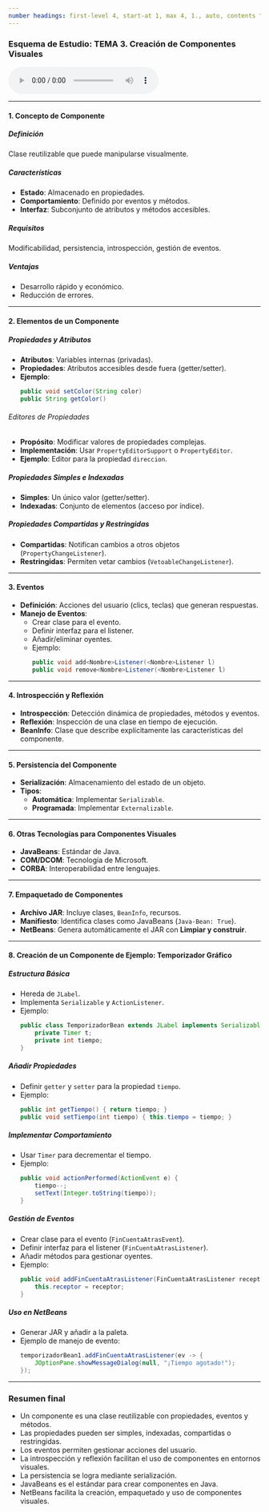 ```yaml
---
number headings: first-level 4, start-at 1, max 4, 1., auto, contents ^toc, skip ^skipped
---
```

### Esquema de Estudio: TEMA 3. Creación de Componentes Visuales

![Lectura MP3](Lectura_Resumen_Tema_3.mp3)

---
#### 1. Concepto de Componente
##### Definición
Clase reutilizable que puede manipularse visualmente.
##### Características
- **Estado**: Almacenado en propiedades.
- **Comportamiento**: Definido por eventos y métodos.
- **Interfaz**: Subconjunto de atributos y métodos accesibles.
##### Requisitos
Modificabilidad, persistencia, introspección, gestión de eventos.
##### Ventajas
- Desarrollo rápido y económico.
- Reducción de errores.

---
#### 2. Elementos de un Componente
##### Propiedades y Atributos
- **Atributos**: Variables internas (privadas).
- **Propiedades**: Atributos accesibles desde fuera (getter/setter).
- **Ejemplo**:
    ```java
    public void setColor(String color)
    public String getColor()
    ```
###### Editores de Propiedades
- **Propósito**: Modificar valores de propiedades complejas.
- **Implementación**: Usar `PropertyEditorSupport` o `PropertyEditor`.
- **Ejemplo**: Editor para la propiedad `direccion`.
##### Propiedades Simples e Indexadas
- **Simples**: Un único valor (getter/setter).
- **Indexadas**: Conjunto de elementos (acceso por índice).

##### Propiedades Compartidas y Restringidas
- **Compartidas**: Notifican cambios a otros objetos (`PropertyChangeListener`).
- **Restringidas**: Permiten vetar cambios (`VetoableChangeListener`).

---
#### 3. Eventos
- **Definición**: Acciones del usuario (clics, teclas) que generan respuestas.
- **Manejo de Eventos**:
  - Crear clase para el evento.
  - Definir interfaz para el listener.
  - Añadir/eliminar oyentes.
  - Ejemplo:
    ```java
    public void add<Nombre>Listener(<Nombre>Listener l)
    public void remove<Nombre>Listener(<Nombre>Listener l)
    ```

---
#### 4. Introspección y Reflexión
- **Introspección**: Detección dinámica de propiedades, métodos y eventos.
- **Reflexión**: Inspección de una clase en tiempo de ejecución.
- **BeanInfo**: Clase que describe explícitamente las características del componente.

---
#### 5. Persistencia del Componente
- **Serialización**: Almacenamiento del estado de un objeto.
- **Tipos**:
  - **Automática**: Implementar `Serializable`.
  - **Programada**: Implementar `Externalizable`.

---
#### 6. Otras Tecnologías para Componentes Visuales
- **JavaBeans**: Estándar de Java.
- **COM/DCOM**: Tecnología de Microsoft.
- **CORBA**: Interoperabilidad entre lenguajes.

---
#### 7. Empaquetado de Componentes
- **Archivo JAR**: Incluye clases, `BeanInfo`, recursos.
- **Manifiesto**: Identifica clases como JavaBeans (`Java-Bean: True`).
- **NetBeans**: Genera automáticamente el JAR con **Limpiar y construir**.

---

#### 8. Creación de un Componente de Ejemplo: Temporizador Gráfico
##### Estructura Básica
- Hereda de `JLabel`.
- Implementa `Serializable` y `ActionListener`.
- Ejemplo:
    ```java
    public class TemporizadorBean extends JLabel implements Serializable, ActionListener {
        private Timer t;
        private int tiempo;
    }
    ```
##### Añadir Propiedades
- Definir `getter` y `setter` para la propiedad `tiempo`.
- Ejemplo:
    ```java
    public int getTiempo() { return tiempo; }
    public void setTiempo(int tiempo) { this.tiempo = tiempo; }
    ```
##### Implementar Comportamiento
- Usar `Timer` para decrementar el tiempo.
- Ejemplo:
    ```java
    public void actionPerformed(ActionEvent e) {
        tiempo--;
        setText(Integer.toString(tiempo));
    }
    ```
##### Gestión de Eventos
- Crear clase para el evento (`FinCuentaAtrasEvent`).
- Definir interfaz para el listener (`FinCuentaAtrasListener`).
- Añadir métodos para gestionar oyentes.
- Ejemplo:
    ```java
    public void addFinCuentaAtrasListener(FinCuentaAtrasListener receptor) {
        this.receptor = receptor;
    }
    ```

##### Uso en NetBeans
- Generar JAR y añadir a la paleta.
- Ejemplo de manejo de evento:
    ```java
    temporizadorBean1.addFinCuentaAtrasListener(ev -> {
        JOptionPane.showMessageDialog(null, "¡Tiempo agotado!");
    });
    ```

---
### Resumen final
- Un componente es una clase reutilizable con propiedades, eventos y métodos.
- Las propiedades pueden ser simples, indexadas, compartidas o restringidas.
- Los eventos permiten gestionar acciones del usuario.
- La introspección y reflexión facilitan el uso de componentes en entornos visuales.
- La persistencia se logra mediante serialización.
- JavaBeans es el estándar para crear componentes en Java.
- NetBeans facilita la creación, empaquetado y uso de componentes visuales.